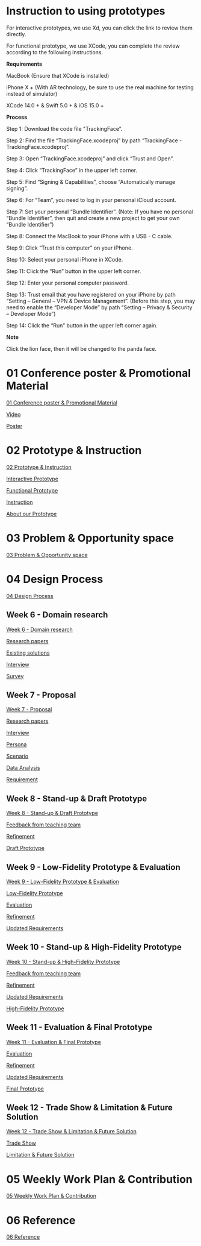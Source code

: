 # Instruction to using prototypes

For interactive prototypes, we use Xd, you can click the link to review them directly.

For functional prototype, we use XCode, you can complete the review according to the following instructions.

**Requirements**

MacBook (Ensure that XCode is installed)

iPhone X + (With AR technology, be sure to use the real machine for testing instead of simulator)

XCode 14.0 + & Swift 5.0 + & iOS 15.0 +

**Process**

Step 1: Download the code file "TrackingFace”.

Step 2: Find the file “TrackingFace.xcodeproj” by path “TrackingFace - TrackingFace.xcodeproj”.

Step 3: Open “TrackingFace.xcodeproj” and click “Trust and Open”.

Step 4: Click “TrackingFace” in the upper left corner.

Step 5: Find “Signing & Capabilities”, choose “Automatically manage signing”.

Step 6: For “Team”, you need to log in your personal iCloud account.

Step 7: Set your personal “Bundle Identifier”.
(Note: If you have no personal “Bundle Identifier”, then quit and create a new project to get your own “Bundle Identifier”)

Step 8: Connect the MacBook to your iPhone with a USB - C cable.

Step 9: Click “Trust this computer” on your iPhone.

Step 10: Select your personal iPhone in XCode.

Step 11: Click the “Run” button in the upper left corner. 

Step 12: Enter your personal computer password.

Step 13: Trust email that you have registered on your iPhone by path “Setting – General – VPN & Device Management”. (Before this step, you may need to enable the “Developer Mode” by path “Setting – Privacy & Security – Developer Mode”)

Step 14: Click the “Run” button in the upper left corner again.

**Note**

Click the lion face, then it will be changed to the panda face.


# 01 Conference poster & Promotional Material
[01 Conference poster & Promotional Material](https://github.com/williamkij/DEC03500Pepsi/wiki/01-Conference-poster-&-Promotional-Material)

[Video](https://github.com/williamkij/DEC03500Pepsi/wiki/01-Conference-poster-&-Promotional-Material#video)

[Poster](https://github.com/williamkij/DEC03500Pepsi/wiki/01-Conference-poster-&-Promotional-Material#poster)

# 02 Prototype & Instruction

[02 Prototype & Instruction](https://github.com/williamkij/DEC03500Pepsi/wiki/02-Prototype-&-Instruction)

[Interactive Prototype](https://github.com/williamkij/DEC03500Pepsi/wiki/02-Prototype-&-Instruction#interactive-prototype)

[Functional Prototype](https://github.com/williamkij/DEC03500Pepsi/wiki/02-Prototype-&-Instruction#functional-prototype)

[Instruction](https://github.com/williamkij/DEC03500Pepsi/wiki/02-Prototype-&-Instruction#instruction)

[About our Prototype](https://github.com/williamkij/DEC03500Pepsi/wiki/02-Prototype-&-Instruction#about-our-prototype)

# 03 Problem & Opportunity space

[03 Problem & Opportunity space](https://github.com/williamkij/DEC03500Pepsi/wiki/03-Problem-&-Opportunity-space)

# 04 Design Process

[04 Design Process](https://github.com/williamkij/DEC03500Pepsi/wiki/04-Design-Process)

## Week 6 - Domain research

[Week 6 - Domain research](https://github.com/williamkij/DEC03500Pepsi/wiki/04-Design-Process#week-6---domain-research)

[Research papers](https://github.com/williamkij/DEC03500Pepsi/wiki/04-Design-Process#research-papers)

[Existing solutions](https://github.com/williamkij/DEC03500Pepsi/wiki/04-Design-Process#existing-solutions)

[Interview](https://github.com/williamkij/DEC03500Pepsi/wiki/04-Design-Process#interview)

[Survey](https://github.com/williamkij/DEC03500Pepsi/wiki/04-Design-Process#survey)

## Week 7 - Proposal

[Week 7 - Proposal](https://github.com/williamkij/DEC03500Pepsi/wiki/04-Design-Process#week-7---proposal)

[Research papers](https://github.com/williamkij/DEC03500Pepsi/wiki/04-Design-Process#research-papers-1)

[Interview](https://github.com/williamkij/DEC03500Pepsi/wiki/04-Design-Process#interview-1)

[Persona](https://github.com/williamkij/DEC03500Pepsi/wiki/04-Design-Process#persona)

[Scenario](https://github.com/williamkij/DEC03500Pepsi/wiki/04-Design-Process#scenario)

[Data Analysis](https://github.com/williamkij/DEC03500Pepsi/wiki/04-Design-Process#data-analysis)

[Requirement](https://github.com/williamkij/DEC03500Pepsi/wiki/04-Design-Process#requirement)

## Week 8 - Stand-up & Draft Prototype

[Week 8 - Stand-up & Draft Prototype](https://github.com/williamkij/DEC03500Pepsi/wiki/04-Design-Process#week-8---stand-up--draft-prototype)

[Feedback from teaching team](https://github.com/williamkij/DEC03500Pepsi/wiki/04-Design-Process#feedback-from-teaching-team)

[Refinement](https://github.com/williamkij/DEC03500Pepsi/wiki/04-Design-Process#refinement)

[Draft Prototype](https://github.com/williamkij/DEC03500Pepsi/wiki/04-Design-Process#draft-prototype)

## Week 9 - Low-Fidelity Prototype & Evaluation

[Week 9 - Low-Fidelity Prototype & Evaluation](https://github.com/williamkij/DEC03500Pepsi/wiki/04-Design-Process#week-9---low-fidelity-prototype--evaluation)

[Low-Fidelity Prototype](https://github.com/williamkij/DEC03500Pepsi/wiki/04-Design-Process#low-fidelity-prototype)

[Evaluation](https://github.com/williamkij/DEC03500Pepsi/wiki/04-Design-Process#evaluation)

[Refinement](https://github.com/williamkij/DEC03500Pepsi/wiki/04-Design-Process#refinement-1)

[Updated Requirements](https://github.com/williamkij/DEC03500Pepsi/wiki/04-Design-Process#updated-requirements)

## Week 10 - Stand-up & High-Fidelity Prototype

[Week 10 - Stand-up & High-Fidelity Prototype](https://github.com/williamkij/DEC03500Pepsi/wiki/04-Design-Process#week-10---stand-up--high-fidelity-prototype)

[Feedback from teaching team](https://github.com/williamkij/DEC03500Pepsi/wiki/04-Design-Process#feedback-from-teaching-team-1)

[Refinement](https://github.com/williamkij/DEC03500Pepsi/wiki/04-Design-Process#refinement-2)

[Updated Requirements](https://github.com/williamkij/DEC03500Pepsi/wiki/04-Design-Process#updated-requirements-1)

[High-Fidelity Prototype](https://github.com/williamkij/DEC03500Pepsi/wiki/04-Design-Process#high-fidelity-prototype)

## Week 11 - Evaluation & Final Prototype

[Week 11 - Evaluation & Final Prototype](https://github.com/williamkij/DEC03500Pepsi/wiki/04-Design-Process#week-11---evaluation--final-prototype)

[Evaluation](https://github.com/williamkij/DEC03500Pepsi/wiki/04-Design-Process#evaluation-1)

[Refinement](https://github.com/williamkij/DEC03500Pepsi/wiki/04-Design-Process#refinement-3)

[Updated Requirements](https://github.com/williamkij/DEC03500Pepsi/wiki/04-Design-Process#updated-requirements-2)

[Final Prototype](https://github.com/williamkij/DEC03500Pepsi/wiki/04-Design-Process#final-prototype)

## Week 12 - Trade Show & Limitation & Future Solution

[Week 12 - Trade Show & Limitation & Future Solution](https://github.com/williamkij/DEC03500Pepsi/wiki/04-Design-Process#week-12---trade-show--limitation--future-solution)

[Trade Show](https://github.com/williamkij/DEC03500Pepsi/wiki/04-Design-Process#trade-show)

[Limitation & Future Solution](https://github.com/williamkij/DEC03500Pepsi/wiki/04-Design-Process#limitation--future-solution)

# 05 Weekly Work Plan & Contribution

[05 Weekly Work Plan & Contribution](https://github.com/williamkij/DEC03500Pepsi/wiki/05-Weekly-Work-Plan-&-Contribution)

# 06 Reference

[06 Reference](https://github.com/williamkij/DEC03500Pepsi/wiki/06-Reference)
